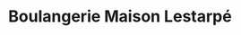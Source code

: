 ---
title: "Boulangerie Maison Lestarpé"
url: /anglet/boulangerie-maison-lestarpe/
shop: boulangerie
---
